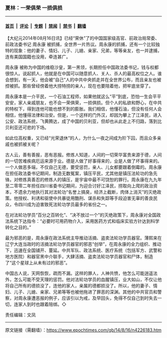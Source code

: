 ### 夏林：一荣俱荣 一损俱损

---

#### [首页](../../../..?n4226183) &nbsp;|&nbsp; [评论](../../../../../epoch-comment?n4226183) &nbsp;|&nbsp; [专题](../../../../../epoch-special?n4226183) &nbsp;|&nbsp; [禁闻](../../../../../epoch-news?n4226183) &nbsp;|&nbsp; [禁书](../../../../../books?n4226183) &nbsp;|&nbsp; [翻墙](https://github.com/gfw-breaker/nogfw/blob/master/README.md?n4226183)


<div class="post_content" id="artbody" itemprop="articleBody">
 <!-- article content begin -->
 <p>
  【大纪元2014年08月16日讯】已经“荣休”了的中国国家级高官、前政治局常委、前政法委书记
  <ok href="https://www.epochtimes.com/gb/tag/%E5%91%A8%E6%B0%B8%E5%BA%B7.html">
   周永康
  </ok>
  被抓捕，全世界一片热议。周永康的抓捕，还有一个比较独特的现象：他的妻子、情妇、儿子、儿媳、亲家、兄弟，等等亲友，也一并逮捕，连有美国国籍也没用，牵连甚广。
 </p>
 <p>
  <ok href="https://www.epochtimes.com/gb/tag/%E5%91%A8%E6%B0%B8%E5%BA%B7.html">
   周永康
  </ok>
  被称为中国的维稳沙皇，第一黑领，长期担任中国政法委书记，钱与权都很惊人。说起抓人，他就是在中国可以随意抓人、关人、杀人的最高权位之人。谁会想到，有一天，他会被“自己”人的中共中央抓走并在全世界公布，而且亲友也被控被抓。那些曾经傍着他大捞特捞的亲人，现在也要陪着他，把牢底坐穿了。
 </p>
 <p>
  周永康本是一介平民，一个石油工程师，如果他就这么“平”到底，恐怕一生会平平安安，家人亲戚朋友，也不会一荣俱荣，一损俱损。但个人的私欲和野心，在中共的特权下，得到连他可能也想不到的膨胀。我们相信，他懂石油，但没有任何人会相信，他懂得法律和治安。但是，一个这样的门外汉，却因为攀上了江泽民，进入公安、政法系统，飞黄腾达，成了中国的贝利亚，但却也从此走上不归路，落到比贝利亚还可悲的下场。
 </p>
 <p>
  如此位高权重，又已经“光荣退休”的人，为什么一夜之间成为阶下囚，而且众多亲戚也被抓被关呢？
 </p>
 <p>
  古人云，善有善报，恶有恶报。修炼人知道，人间的一切荣华富贵来源于德，人间的一切苦难疾病厄运来源于业。德是人做了好事得来的，业是人做了坏事得来的。一个人做恶多端，不仅自己无德，要受惩罚，亲人、儿女都要跟着倒霉的。周永康在担任政法委书记期间，制造无数冤案，镇压平民，尤其他是镇压法轮功的急先锋。对修炼真善忍的修炼人的镇压，是宇宙中最不可饶恕的罪行。周永康在九九年至二零零二年担任四川省委书记期间，为迎合讨好江泽民，捞取向上爬的政治资本，不遗余力地执行其对法轮功“名誉上搞臭，经济上截断，肉体上消灭”的灭绝政策。他授权、利诱和驱使中共暴徒用酷刑、谋杀和失踪等手段迫害无辜的善良民众，令四川成为迫害致死法轮功学员最多的省份之一。
 </p>
 <p>
  在对法轮功学员“百分之百转化”、“决不放过一个”的灭绝政策下，周永康对全国政法系统下达指令：“必要时可用药物介入，采用医药方式和临床实验方针达到科学转化之目的。”
 </p>
 <p>
  最为邪恶的是，周永康在政法系统主导推动活摘、盗卖法轮功学员器官。薄熙来在辽宁大连当政时的活摘法轮功学员器官的邪恶“创举”，在周永康的全力组织、推动下，迅速在全国铺开、蔓延。中共军队、政法系统、医疗系统（包括军方、武警和地方医院）和器官黑中介联手，大肆活摘、盗卖法轮功学员器官和尸体，制造了“这个星球上从未有过的邪恶”。
 </p>
 <p>
  中国古人说，天网恢恢，疏而不漏。这样的罪人，人神共愤，他怎么可能逍遥法外，怎么可能不受天理的惩罚。他对法轮功学员的血腥镇压，业大如山，不仅让他将自己所有的德损没了，连他的家人，亲属的德都损没了。所以，他的妻子、情妇、儿子、儿媳、亲家、兄弟等等也被他拖进了罪恶的深渊。其他的中共官员和警察，对周永康遭恶报的例子，应该引以为戒，及早回头，免得不仅自己到时失去一切，连家人到时也跟着陪绑。◇
 </p>
 <p>
  责任编辑：文凤
 </p>
 <!-- article content end -->
 <div id="below_article_ad">
 </div>
</div>


---

原文链接（需翻墙）：https://www.epochtimes.com/gb/14/8/16/n4226183.htm